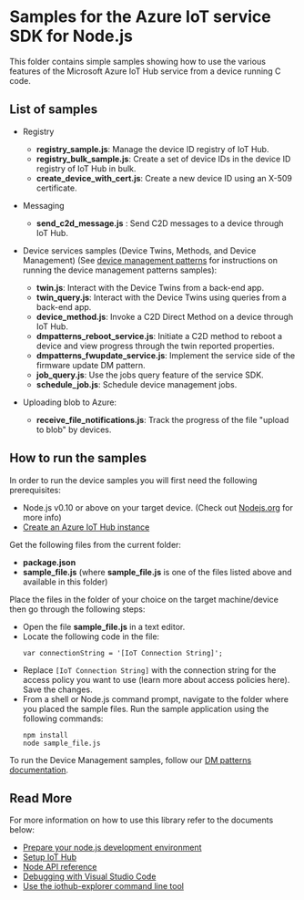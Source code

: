 # Samples for the Azure IoT service SDK for Node.js

This folder contains simple samples showing how to use the various features of the Microsoft Azure IoT Hub service from a device running C code.

## List of samples

* Registry
   * **registry_sample.js**: Manage the device ID registry of IoT Hub.
   * **registry_bulk_sample.js**: Create a set of device IDs in the device ID registry of IoT Hub in bulk.
   * **create_device_with_cert.js**: Create a new device ID using an X-509 certificate.

* Messaging
   * **send_c2d_message.js** : Send C2D messages to a device through IoT Hub.

* Device services samples (Device Twins, Methods, and Device Management) (See [device management patterns][dm-patterns] for instructions on running the device management patterns samples):
   * **twin.js**: Interact with the Device Twins from a back-end app.
   * **twin_query.js**: Interact with the Device Twins using queries from a back-end app.
   * **device_method.js**: Invoke a C2D Direct Method on a device through IoT Hub.
   * **dmpatterns_reboot_service.js**: Initiate a C2D method to reboot a device and view progress through the twin reported properties. 
   * **dmpatterns_fwupdate_service.js**: Implement the service side of the firmware update DM pattern.
   * **job_query.js**: Use the jobs query feature of the service SDK.
   * **schedule_job.js**: Schedule device management jobs.

* Uploading blob to Azure:
   * **receive_file_notifications.js**: Track the progress of the file "upload to blob" by devices.


## How to run the samples
In order to run the device samples you will first need the following prerequisites:
* Node.js v0.10 or above on your target device. (Check out [Nodejs.org](https://nodejs.org/) for more info)
* [Create an Azure IoT Hub instance][lnk-setup-iot-hub]

Get the following files from the current folder:
* **package.json**
* **__sample_file.js__** (where **__sample_file.js__** is one of the files listed above and available in this folder)

Place the files in the folder of your choice on the target machine/device then go through the following steps:
* Open the file **__sample_file.js__** in a text editor.
* Locate the following code in the file:
    ```
    var connectionString = '[IoT Connection String]';
    ```
* Replace `[IoT Connection String]` with the connection string for the access policy you want to use (learn more about access policies here). Save the changes.
* From a shell or Node.js command prompt, navigate to the folder where you placed the sample files. Run the sample application using the following commands:
    ```
    npm install
    node sample_file.js
    ```

To run the Device Management samples, follow our [DM patterns documentation][dm-patterns].

## Read More
For more information on how to use this library refer to the documents below:
- [Prepare your node.js development environment](../../doc/node-devbox-setup.md)
- [Setup IoT Hub][lnk-setup-iot-hub]
- [Node API reference][node-api-reference]
- [Debugging with Visual Studio Code][debug-with-vscode]
- [Use the iothub-explorer command line tool][iothub-explorer]

[lnk-setup-iot-hub]: https://aka.ms/howtocreateazureiothub
[remote-monitoring-pcs]: https://docs.microsoft.com/en-us/azure/iot-suite/iot-suite-remote-monitoring-sample-walkthrough
[node-api-reference]: http://azure.github.io/azure-iot-sdks/
[iothub-explorer]: https://github.com/azure/iothub-explorer
[dm-patterns]: ../../doc/dmpatterns.md
[debug-with-vscode]: ../../doc/get_started/node-debug-vscode.md